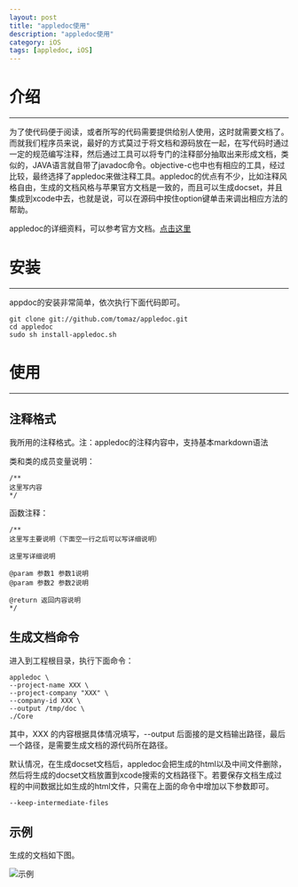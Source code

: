 ```yaml
---
layout: post
title: "appledoc使用"
description: "appledoc使用"
category: iOS
tags: [appledoc, iOS]
---
```




# 介绍
---
为了使代码便于阅读，或者所写的代码需要提供给别人使用，这时就需要文档了。而就我们程序员来说，最好的方式莫过于将文档和源码放在一起，在写代码时通过一定的规范编写注释，然后通过工具可以将专门的注释部分抽取出来形成文档，类似的，JAVA语言就自带了javadoc命令。objective-c也中也有相应的工具，经过比较，最终选择了appledoc来做注释工具。appledoc的优点有不少，比如注释风格自由，生成的文档风格与苹果官方文档是一致的，而且可以生成docset，并且集成到xcode中去，也就是说，可以在源码中按住option键单击来调出相应方法的帮助。

appledoc的详细资料，可以参考官方文档。[点击这里](http://gentlebytes.com/appledoc/)

# 安装
---
appdoc的安装非常简单，依次执行下面代码即可。

	git clone git://github.com/tomaz/appledoc.git
 	cd appledoc
 	sudo sh install-appledoc.sh

# 使用

-----
## 注释格式
我所用的注释格式。注：appledoc的注释内容中，支持基本markdown语法

类和类的成员变量说明：

	/**
 	这里写内容
 	*/

函数注释：

	/**
 	这里写主要说明（下面空一行之后可以写详细说明）

 	这里写详细说明

 	@param 参数1 参数1说明
 	@param 参数2 参数2说明

 	@return 返回内容说明
 	*/

## 生成文档命令
进入到工程根目录，执行下面命令：

	appledoc \                                   
	--project-name XXX \
	--project-company "XXX" \
	--company-id XXX \
	--output /tmp/doc \
	./Core

其中，XXX 的内容根据具体情况填写，--output 后面接的是文档输出路径，最后一个路径，是需要生成文档的源代码所在路径。

默认情况，在生成docset文档后，appledoc会把生成的html以及中间文件删除，然后将生成的docset文档放置到xcode搜索的文档路径下。若要保存文档生成过程的中间数据比如生成的html文件，只需在上面的命令中增加以下参数即可。

	--keep-intermediate-files


## 示例
生成的文档如下图。

![示例](/assets/images/QQ20120918-2.jpg)
